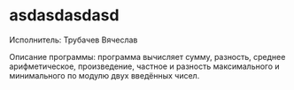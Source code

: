 # asdasdasdasd
Исполнитель: Трубачев Вячеслав

Описание программы: программа вычисляет сумму, разность, среднее арифметическое, произведение, частное и разность максимального и минимального по модулю двух введённых чисел. 

